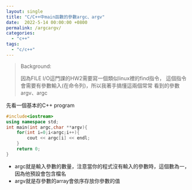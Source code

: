 ```yaml
---
layout: single
title: "C/C++中main函數的參數argc、argv"
date:  2022-5-14 00:00:00 +0800
permalink: /argcargv/
categories: 
  - "c++"
tags:
  - "c/c++"
---
```

>Background:
>  
>因為FILE I/O這門課的HW2需要寫一個類似linux裡的find指令， 
>這個指令會需要有參數輸入(在命令列)，所以我著手搞懂這兩個常常
>看到的參數argv、argc 

先看一個基本的C++ program  
``` C++
#include<iostream>
using namespace std;
int main(int argc,char **argv){
    for(int i=0;i<argc;i++){
        cout << argc[i] << endl;
    }
    return 0;
}
```

+ argc就是輸入參數的數量，注意當你的程式沒有輸入的參數時，這個數為一，因為他預設會包含檔名
+ argv就是存參數的array會依序存放你參數的值
